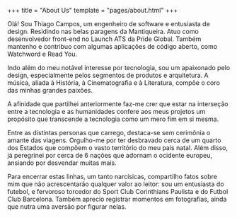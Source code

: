 +++
title = "About Us"
template = "pages/about.html"
+++

Olá! Sou Thiago Campos, um engenheiro de software e entusiasta de design. Residindo nas belas paragens da Mantiqueira. Atuo como desenvolvedor front-end no Launch ATS da Pride Global. Também mantenho e contribuo com algumas aplicações de código aberto, como Watchword e Read You.

Indo além do meu notável interesse por tecnologia, sou um apaixonado pelo design, especialmente pelos segmentos de produtos e arquitetura. A música, aliada à História, à Cinematografia e à Literatura, compõe o coro das minhas grandes paixões.

A afinidade que partilhei anteriormente faz-me crer que estar na interseção entre a tecnologia e as humanidades confere aos meus projetos um propósito que transcende a tecnologia como um mero fim em si mesma.

Entre as distintas personas que carrego, destaca-se sem cerimônia o amante das viagens. Orgulho-me por ter desbravado cerca de um quarto dos Estados que compõem o vasto território do meu país natal. Além disso, já peregrinei por cerca de 6 nações que adornam o ocidente europeu, ansiando por desvendar muitas mais.

Para encerrar estas linhas, um tanto narcísicas, compartilho fatos sobre mim que não acrescentarão qualquer valor ao leitor: sou um entusiasta do futebol, e fervoroso torcedor do Sport Club Corinthians Paulista e do Futbol Club Barcelona. Também aprecio registrar momentos em fotografias, ainda que nutra uma aversão por figurar nelas.

